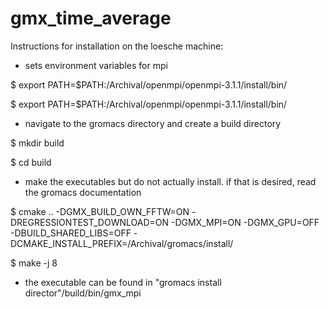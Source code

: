 # gmx_time_average
Instructions for installation on the loesche machine:

- sets environment variables for mpi

$ export PATH=$PATH:/Archival/openmpi/openmpi-3.1.1/install/bin/

$ export PATH=$PATH:/Archival/openmpi/openmpi-3.1.1/install/bin/

- navigate to the gromacs directory and create a build directory

$ mkdir build

$ cd build

- make the executables but do not actually install. if that is desired, read the gromacs documentation

$ cmake .. -DGMX_BUILD_OWN_FFTW=ON -DREGRESSIONTEST_DOWNLOAD=ON -DGMX_MPI=ON -DGMX_GPU=OFF -DBUILD_SHARED_LIBS=OFF -DCMAKE_INSTALL_PREFIX=/Archival/gromacs/install/

$ make -j 8

- the executable can be found in "gromacs install director"/build/bin/gmx_mpi
